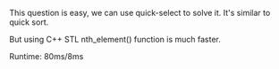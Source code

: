 This question is easy, we can use quick-select to solve it. It's similar to quick sort.

But using C++ STL nth_element() function is much faster.

Runtime: 80ms/8ms
